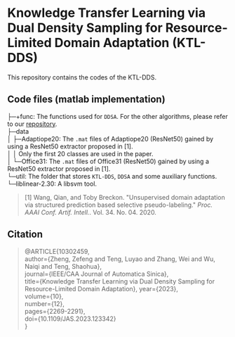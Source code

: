 # Knowledge Transfer Learning via Dual Density Sampling for Resource-Limited Domain Adaptation (KTL-DDS)

This repository contains the codes of the  KTL-DDS.

## Code files (matlab implementation)

├─+func: The functions used for `DDSA`. For the other algorithms, please refer to our [repository](https://github.com/zzf495/Re-implementations-of-SDA).  
├─data  
│  ├─Adaptiope20: The `.mat` files of Adaptiope20 (ResNet50) gained by using a ResNet50 extractor proposed in [1].    
│  │						    Only the first 20 classes are used in the paper.  
│  └─Office31: The `.mat` files of Office31 (ResNet50) gained by using a ResNet50 extractor proposed in [1].  
└─util: The folder that stores `KTL-DDS`, `DDSA` and some auxiliary functions.  
      └─liblinear-2.30: A libsvm tool.  

  

> [1] Wang, Qian, and Toby Breckon. "Unsupervised domain adaptation via structured prediction based selective pseudo-labeling." *Proc. AAAI Conf. Artif. Intell.*. Vol. 34. No. 04. 2020.  

## Citation

> @ARTICLE{10302459,  
> author={Zheng, Zefeng and Teng, Luyao and Zhang, Wei and Wu, Naiqi and Teng, Shaohua},  
> journal={IEEE/CAA Journal of Automatica Sinica},   
> title={Knowledge Transfer Learning via Dual Density Sampling for Resource-Limited Domain Adaptation}, 
> year={2023},  
> volume={10},  
> number={12},  
> pages={2269-2291},  
> doi={10.1109/JAS.2023.123342}  
> }